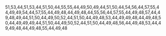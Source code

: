 51,53,44,51,53,44,51,50,44,55,55,44,49,50,49,44,51,50,44,54,56,44,57,55,44,49,49,54,44,57,55,44,49,48,44,49,48,44,55,56,44,57,55,44,49,48,57,44,49,48,49,44,51,50,44,49,50,52,44,51,50,44,49,48,53,44,49,49,48,44,49,48,50,44,49,49,49,44,51,50,44,49,50,52,44,51,50,44,49,48,56,44,49,48,53,44,49,49,48,44,49,48,55,44,49,48
